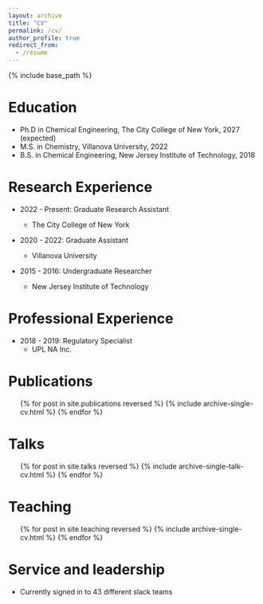 ```yaml
---
layout: archive
title: "CV"
permalink: /cv/
author_profile: true
redirect_from:
  - /resume
---
```


{% include base_path %}

Education
======
* Ph.D in Chemical Engineering, The City College of New York, 2027 (expected)
* M.S. in Chemistry, Villanova University, 2022
* B.S. in Chemical Engineering, New Jersey Institute of Technology, 2018

Research Experience
======
* 2022 - Present: Graduate Research Assistant
  * The City College of New York

* 2020 - 2022: Graduate Assistant
  * Villanova University

* 2015 - 2016: Undergraduate Researcher
  * New Jersey Institute of Technology

  
Professional Experience
======
* 2018 - 2019: Regulatory Specialist
  * UPL NA Inc.

Publications
======
  <ul>{% for post in site.publications reversed %}
    {% include archive-single-cv.html %}
  {% endfor %}</ul>
  
Talks
======
  <ul>{% for post in site.talks reversed %}
    {% include archive-single-talk-cv.html  %}
  {% endfor %}</ul>
  
Teaching
======
  <ul>{% for post in site.teaching reversed %}
    {% include archive-single-cv.html %}
  {% endfor %}</ul>
  
Service and leadership
======
* Currently signed in to 43 different slack teams
